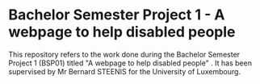 # Bachelor Semester Project 1 - A webpage to help disabled people
This repository refers to the work done during the Bachelor Semester Project 1 (BSP01) titled "A webpage to help disabled people" . It has been supervised by Mr Bernard STEENIS for the University of Luxembourg.
